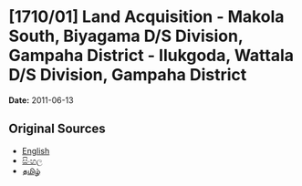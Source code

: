 # [1710/01] Land Acquisition - Makola South, Biyagama D/S Division, Gampaha District - Ilukgoda, Wattala D/S Division, Gampaha District

**Date:** 2011-06-13

## Original Sources

- [English](https://documents.gov.lk/view/extra-gazettes/2011/6/1710-01_E.pdf)
- [සිංහල](https://documents.gov.lk/view/extra-gazettes/2011/6/1710-01_S.pdf)
- [தமிழ்](https://documents.gov.lk/view/extra-gazettes/2011/6/1710-01_T.pdf)
